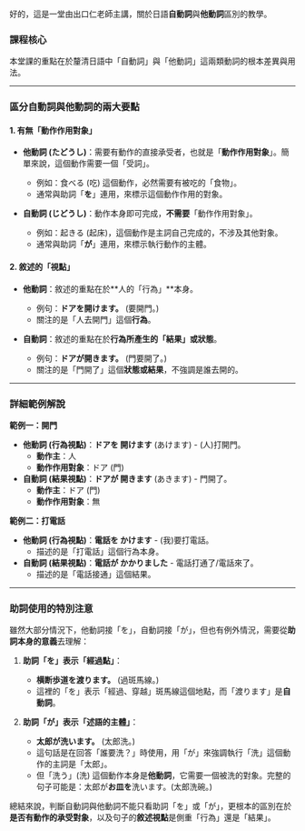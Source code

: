 </br>

好的，這是一堂由出口仁老師主講，關於日語**自動詞**與**他動詞**區別的教學。

### **課程核心**

本堂課的重點在於釐清日語中「自動詞」與「他動詞」這兩類動詞的根本差異與用法。

---

### **區分自動詞與他動詞的兩大要點**

#### **1. 有無「動作作用對象」**

*   **他動詞 (たどうし)**：需要有動作的直接承受者，也就是「**動作作用對象**」。簡單來說，這個動作需要一個「受詞」。
    *   例如：食べる (吃) 這個動作，必然需要有被吃的「食物」。
    *   通常與助詞「**を**」連用，來標示這個動作作用的對象。

*   **自動詞 (じどうし)**：動作本身即可完成，**不需要**「動作作用對象」。
    *   例如：起きる (起床)，這個動作是主詞自己完成的，不涉及其他對象。
    *   通常與助詞「**が**」連用，來標示執行動作的主體。

#### **2. 敘述的「視點」**

*   **他動詞**：敘述的重點在於**人的「行為」**本身。
    *   例句：**ドアを開けます。** (要開門。)
    *   關注的是「人去開門」這個**行為**。

*   **自動詞**：敘述的重點在於**行為所產生的「結果」或狀態**。
    *   例句：**ドアが開きます。** (門要開了。)
    *   關注的是「門開了」這個**狀態或結果**，不強調是誰去開的。

---

### **詳細範例解說**

**範例一：開門**
*   **他動詞 (行為視點)**：**ドアを 開けます** (あけます) - (人)打開門。
    *   **動作主**：人
    *   **動作作用對象**：ドア (門)
*   **自動詞 (結果視點)**：**ドアが 開きます** (あきます) - 門開了。
    *   **動作主**：ドア (門)
    *   **動作作用對象**：無

**範例二：打電話**
*   **他動詞 (行為視點)**：**電話を かけます** - (我)要打電話。
    *   描述的是「打電話」這個行為本身。
*   **自動詞 (結果視點)**：**電話が かかりました** - 電話打通了/電話來了。
    *   描述的是「電話接通」這個結果。

---

### **助詞使用的特別注意**

雖然大部分情況下，他動詞接「を」，自動詞接「が」，但也有例外情況，需要從**助詞本身的意義**去理解：

1.  **助詞「を」表示「經過點」**：
    *   **横断歩道を渡ります。** (過斑馬線。)
    *   這裡的「を」表示「經過、穿越」斑馬線這個地點，而「渡ります」是**自動詞**。

2.  **助詞「が」表示「述語的主體」**：
    *   **太郎が洗います。** (太郎洗。)
    *   這句話是在回答「誰要洗？」時使用，用「が」來強調執行「洗」這個動作的主詞是「太郎」。
    *   但「洗う」(洗) 這個動作本身是**他動詞**，它需要一個被洗的對象。完整的句子可能是：太郎が**お皿を**洗います。(太郎洗碗。)

總結來說，判斷自動詞與他動詞不能只看助詞「を」或「が」，更根本的區別在於**是否有動作的承受對象**，以及句子的**敘述視點**是側重「行為」還是「結果」。
</br>
